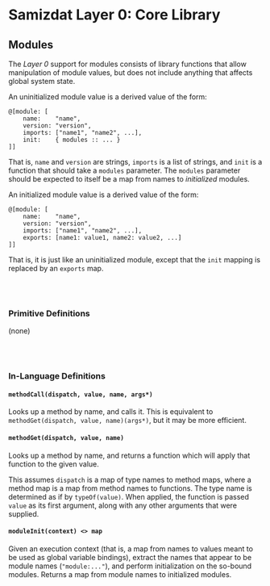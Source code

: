 Samizdat Layer 0: Core Library
==============================

Modules
-------

The *Layer 0* support for modules consists of library functions that
allow manipulation of module values, but does not include anything
that affects global system state.

An uninitialized module value is a derived value of the form:

```
@[module: [
    name:    "name",
    version: "version",
    imports: ["name1", "name2", ...],
    init:    { modules :: ... }
]]
```

That is, `name` and `version` are strings, `imports` is a list of strings,
and `init` is a function that should take a `modules` parameter.
The `modules` parameter should be expected to itself be a map from names to
*initialized* modules.

An initialized module value is a derived value of the form:

```
@[module: [
    name:    "name",
    version: "version",
    imports: ["name1", "name2", ...],
    exports: [name1: value1, name2: value2, ...]
]]
```

That is, it is just like an uninitialized module, except that the
`init` mapping is replaced by an `exports` map.


<br><br>
### Primitive Definitions

(none)


<br><br>
### In-Language Definitions

#### `methodCall(dispatch, value, name, args*)`

Looks up a method by name, and calls it. This is equivalent to
`methodGet(dispatch, value, name)(args*)`, but it may be more efficient.

#### `methodGet(dispatch, value, name)`

Looks up a method by name, and returns a function which will apply that
function to the given value.

This assumes `dispatch` is a map of type names to method maps, where a
method map is a map from method names to functions. The type name is
determined as if by `typeOf(value)`. When applied, the function
is passed `value` as its first argument, along with any other arguments
that were supplied.

#### `moduleInit(context) <> map`

Given an execution context (that is, a map from names to values meant to
be used as global variable bindings), extract the names that appear to
be module names (`"module:..."`), and perform initialization on the so-bound
modules. Returns a map from module names to initialized modules.
